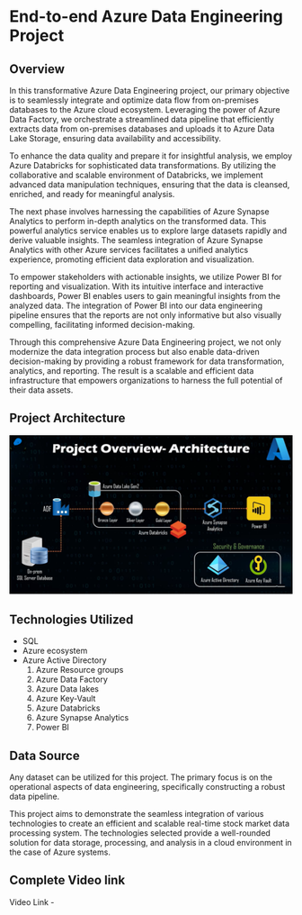 
# End-to-end Azure Data Engineering Project 

## Overview
In this transformative Azure Data Engineering project, our primary objective is to seamlessly integrate and optimize data flow from on-premises databases to the Azure cloud ecosystem. Leveraging the power of Azure Data Factory, we orchestrate a streamlined data pipeline that efficiently extracts data from on-premises databases and uploads it to Azure Data Lake Storage, ensuring data availability and accessibility.

To enhance the data quality and prepare it for insightful analysis, we employ Azure Databricks for sophisticated data transformations. By utilizing the collaborative and scalable environment of Databricks, we implement advanced data manipulation techniques, ensuring that the data is cleansed, enriched, and ready for meaningful analysis.

The next phase involves harnessing the capabilities of Azure Synapse Analytics to perform in-depth analytics on the transformed data. This powerful analytics service enables us to explore large datasets rapidly and derive valuable insights. The seamless integration of Azure Synapse Analytics with other Azure services facilitates a unified analytics experience, promoting efficient data exploration and visualization.

To empower stakeholders with actionable insights, we utilize Power BI for reporting and visualization. With its intuitive interface and interactive dashboards, Power BI enables users to gain meaningful insights from the analyzed data. The integration of Power BI into our data engineering pipeline ensures that the reports are not only informative but also visually compelling, facilitating informed decision-making.

Through this comprehensive Azure Data Engineering project, we not only modernize the data integration process but also enable data-driven decision-making by providing a robust framework for data transformation, analytics, and reporting. The result is a scalable and efficient data infrastructure that empowers organizations to harness the full potential of their data assets.

## Project Architecture 
![Architecture-StkMkt](https://github.com/ankit7anku/azure-data-engineering-end-to-end/blob/main/Architecture.png)


## Technologies Utilized
- SQL
- Azure ecosystem
- Azure Active Directory
  1. Azure Resource groups
  2. Azure Data Factory
  3. Azure Data lakes
  4. Azure Key-Vault
  5. Azure Databricks
  6. Azure Synapse Analytics
  7. Power BI


## Data Source
Any  dataset can be utilized for this project. The primary focus is on the operational aspects of data engineering, specifically constructing a robust data pipeline.

This project aims to demonstrate the seamless integration of various technologies to create an efficient and scalable real-time stock market data processing system. The technologies selected provide a well-rounded solution for data storage, processing, and analysis in a cloud environment in the case of Azure systems.




## Complete Video link 

Video Link - 
